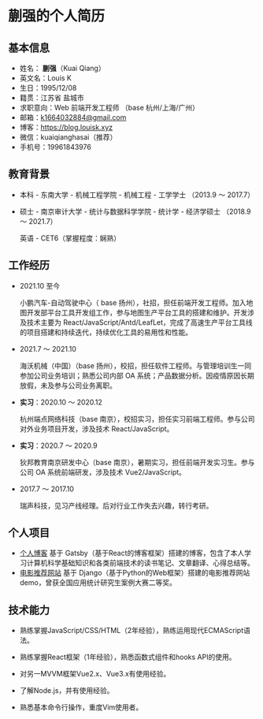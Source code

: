 # 蒯强的个人简历

## 基本信息

- 姓名： **蒯强**（Kuai Qiang）
- 英文名：Louis K
- 生日：1995/12/08
- 籍贯：江苏省 盐城市
- 求职意向：Web 前端开发工程师 （base 杭州/上海/广州）
- 邮箱：k1664032884@gmail.com
- 博客：https://blog.louisk.xyz
- 微信：kuaiqianghasai（推荐）
- 手机号：19961843976

## 教育背景

- 本科 - 东南大学 - 机械工程学院 - 机械工程 - 工学学士 （2013.9 ～ 2017.7）

- 硕士 - 南京审计大学 - 统计与数据科学学院 - 统计学 - 经济学硕士 （2018.9 ～ 2021.7）

  英语 - CET6（掌握程度：娴熟）

## 工作经历

- 2021.10 至今

  小鹏汽车-自动驾驶中心（ base 扬州），社招，担任前端开发工程师。加入地图开发部平台工具开发组工作，参与地图生产平台工具的搭建和维护。开发涉及技术主要为 React/JavaScript/Antd/LeafLet，完成了高速生产平台工具线的项目搭建和持续迭代，持续优化工具的易用性和性能。

- 2021.7 ～ 2021.10

  海沃机械（中国）（base 扬州），校招，担任软件工程师。与管理培训生一同参加公司业务培训；熟悉公司内部 OA 系统；产品数据分析。因疫情原因长期放假，未及参与公司业务离职。

- **实习**：2020.10 ～ 2020.12

  杭州端点网络科技（base 南京），校招实习，担任实习前端工程师。参与公司对外业务项目开发，涉及技术 React/JavaScript。

- **实习**：2020.7 ～ 2020.9

  狄邦教育南京研发中心（base 南京），暑期实习，担任前端开发实习生。参与公司 OA 系统前端研发，涉及技术 Vue2/JavaScript。

- 2017.7 ～ 2017.10 

  瑞声科技，见习产线经理。后对行业工作失去兴趣，转行考研。

## 个人项目

- [个人博客](https://blog.louisk.xyz) 基于 Gatsby（基于React的博客框架）搭建的博客，包含了本人学习计算机科学基础知识和各类前端技术的读书笔记、文章翻译、心得总结等。
- [电影推荐网站](http://louisk.top:8000) 基于 Django（基于Python的Web框架）搭建的电影推荐网站 demo，曾获全国应用统计研究生案例大赛二等奖。

## 技术能力

- 熟练掌握JavaScript/CSS/HTML（2年经验），熟练运用现代ECMAScript语法。
- 熟练掌握React框架（1年经验），熟悉函数式组件和hooks API的使用。

- 对另一MVVM框架Vue2.x、Vue3.x有使用经验。
- 了解Node.js，并有使用经验。
- 熟悉基本命令行操作，重度Vim使用者。

